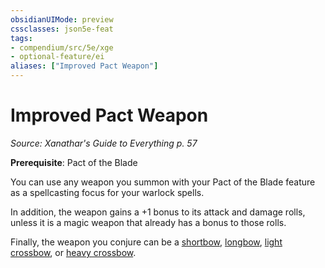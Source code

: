 ```yaml
---
obsidianUIMode: preview
cssclasses: json5e-feat
tags:
- compendium/src/5e/xge
- optional-feature/ei
aliases: ["Improved Pact Weapon"]
---
```

# Improved Pact Weapon
*Source: Xanathar's Guide to Everything p. 57*  

**Prerequisite**: Pact of the Blade

You can use any weapon you summon with your Pact of the Blade feature as a spellcasting focus for your warlock spells.

In addition, the weapon gains a +1 bonus to its attack and damage rolls, unless it is a magic weapon that already has a bonus to those rolls.

Finally, the weapon you conjure can be a [shortbow](2-Mechanics/CLI/items/shortbow.md), [longbow](2-Mechanics/CLI/items/longbow.md), [light crossbow](2-Mechanics/CLI/items/light-crossbow.md), or [heavy crossbow](2-Mechanics/CLI/items/heavy-crossbow.md).
